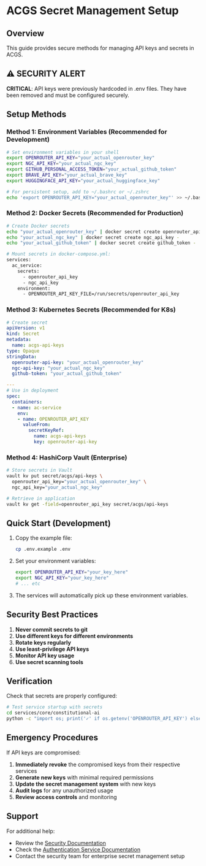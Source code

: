 # ACGS Secret Management Setup

## Overview
This guide provides secure methods for managing API keys and secrets in ACGS.

## ⚠️ SECURITY ALERT
**CRITICAL**: API keys were previously hardcoded in .env files. They have been removed and must be configured securely.

## Setup Methods

### Method 1: Environment Variables (Recommended for Development)

```bash
# Set environment variables in your shell
export OPENROUTER_API_KEY="your_actual_openrouter_key"
export NGC_API_KEY="your_actual_ngc_key"
export GITHUB_PERSONAL_ACCESS_TOKEN="your_actual_github_token"
export BRAVE_API_KEY="your_actual_brave_key"
export HUGGINGFACE_API_KEY="your_actual_huggingface_key"

# For persistent setup, add to ~/.bashrc or ~/.zshrc
echo 'export OPENROUTER_API_KEY="your_actual_openrouter_key"' >> ~/.bashrc
```

### Method 2: Docker Secrets (Recommended for Production)

```bash
# Create Docker secrets
echo "your_actual_openrouter_key" | docker secret create openrouter_api_key -
echo "your_actual_ngc_key" | docker secret create ngc_api_key -
echo "your_actual_github_token" | docker secret create github_token -

# Mount secrets in docker-compose.yml:
services:
  ac_service:
    secrets:
      - openrouter_api_key
      - ngc_api_key
    environment:
      - OPENROUTER_API_KEY_FILE=/run/secrets/openrouter_api_key
```

### Method 3: Kubernetes Secrets (Recommended for K8s)

```yaml
# Create secret
apiVersion: v1
kind: Secret
metadata:
  name: acgs-api-keys
type: Opaque
stringData:
  openrouter-api-key: "your_actual_openrouter_key"
  ngc-api-key: "your_actual_ngc_key"
  github-token: "your_actual_github_token"

---
# Use in deployment
spec:
  containers:
  - name: ac-service
    env:
    - name: OPENROUTER_API_KEY
      valueFrom:
        secretKeyRef:
          name: acgs-api-keys
          key: openrouter-api-key
```

### Method 4: HashiCorp Vault (Enterprise)

```bash
# Store secrets in Vault
vault kv put secret/acgs/api-keys \
  openrouter_api_key="your_actual_openrouter_key" \
  ngc_api_key="your_actual_ngc_key"

# Retrieve in application
vault kv get -field=openrouter_api_key secret/acgs/api-keys
```

## Quick Start (Development)

1. Copy the example file:
   ```bash
   cp .env.example .env
   ```

2. Set your environment variables:
   ```bash
   export OPENROUTER_API_KEY="your_key_here"
   export NGC_API_KEY="your_key_here"
   # ... etc
   ```

3. The services will automatically pick up these environment variables.

## Security Best Practices

1. **Never commit secrets to git**
2. **Use different keys for different environments**
3. **Rotate keys regularly**
4. **Use least-privilege API keys**
5. **Monitor API key usage**
6. **Use secret scanning tools**

## Verification

Check that secrets are properly configured:

```bash
# Test service startup with secrets
cd services/core/constitutional-ai
python -c "import os; print('✓' if os.getenv('OPENROUTER_API_KEY') else '✗ Missing OPENROUTER_API_KEY')"
```

## Emergency Procedures

If API keys are compromised:

1. **Immediately revoke** the compromised keys from their respective services
2. **Generate new keys** with minimal required permissions
3. **Update the secret management system** with new keys
4. **Audit logs** for any unauthorized usage
5. **Review access controls** and monitoring

## Support

For additional help:
- Review the [Security Documentation](../security/security-config.yml)
- Check the [Authentication Service Documentation](../../services/platform/authentication/README.md)
- Contact the security team for enterprise secret management setup